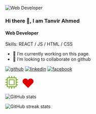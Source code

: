 
![Web Developer](https://scontent.fdac138-2.fna.fbcdn.net/v/t39.30808-6/333138031_6050157678407252_4419535545890491732_n.jpg?stp=cp6_dst-jpg_p720x720&_nc_cat=106&ccb=1-7&_nc_sid=783fdb&_nc_eui2=AeHlqgubvIEVI_RVlgRsFPgP6u5DoLiIvevq7kOguIi96zK7s5jyo3QPT39LeK1yrlytBUNnGD2TOhfQyWB_7RoT&_nc_ohc=5ijlnRRyR6MAX8cHDO6&_nc_ht=scontent.fdac138-2.fna&oh=00_AfAIWzKMfBcxlRbuNI0zNi-eoQivSavNzpWXbo7GIyqVzA&oe=65970AAF)



### Hi there 👋, I am Tanvir Ahmed
#### Web Developer

Skills: REACT / JS / HTML / CSS

- 🔭 I’m currently working on this page. 
- 👯 I’m looking to collaborate on github 


[<img src='https://cdn.jsdelivr.net/npm/simple-icons@3.0.1/icons/github.svg' alt='github' height='40'>](https://github.com/tahmedofficial)  [<img src='https://cdn.jsdelivr.net/npm/simple-icons@3.0.1/icons/linkedin.svg' alt='linkedin' height='40'>](https://www.linkedin.com/in/tahmedofficial/)  [<img src='https://cdn.jsdelivr.net/npm/simple-icons@3.0.1/icons/facebook.svg' alt='facebook' height='40'>](https://www.facebook.com/taahmedofficial)  

<a href='https://docs.github.com/en/developers'><img src='https://raw.githubusercontent.com/acervenky/animated-github-badges/master/assets/devbadge.gif' width='40' height='40'></a> <a href='https://docs.github.com/en/github/supporting-the-open-source-community-with-github-sponsors'><img src='https://raw.githubusercontent.com/acervenky/animated-github-badges/master/assets/sponsorbadge.gif' width='35' height='35'></a> 

![GitHub stats](https://github-readme-stats.vercel.app/api?username=tahmedofficial&show_icons=true)  

![GitHub streak stats](https://streak-stats.demolab.com/?user=tahmedofficial)  


